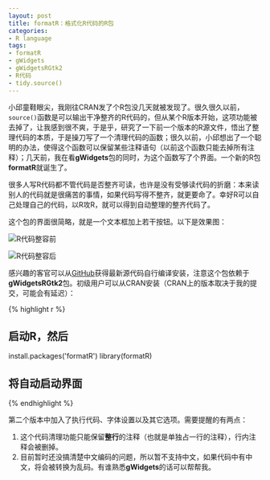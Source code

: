 ```yaml
---
layout: post
title: formatR：格式化R代码的R包
categories:
- R language
tags:
- formatR
- gWidgets
- gWidgetsRGtk2
- R代码
- tidy.source()
---
```


小邱童鞋眼尖，我刚往CRAN发了个R包没几天就被发现了。很久很久以前，`source()`函数是可以输出干净整齐的R代码的，但从某个R版本开始，这项功能被去掉了，让我感到很不爽，于是乎，研究了一下前一个版本的R源文件，悟出了整理代码的本质，于是操刀写了一个清理代码的函数；很久以前，小邱想出了一个聪明的办法，使得这个函数可以保留某些注释语句（以前这个函数只能去掉所有注释）；几天前，我在看**gWidgets**包的同时，为这个函数写了个界面。一个新的R包**formatR**就诞生了。

很多人写R代码都不管代码是否整齐可读，也许是没有受够读代码的折磨：本来读别人的代码就是很痛苦的事情，如果代码写得不整齐，就更要命了。幸好R可以自己处理自己的代码，以R攻R，就可以得到自动整理的整齐代码了。

这个包的界面很简略，就是一个文本框加上若干按钮。以下是效果图：

![R代码整容前](http://i.imgur.com/Y55lL.png)

![R代码整容后](http://i.imgur.com/v141t.png)

感兴趣的客官可以从[GitHub](https://github.com/yihui/formatR)获得最新源代码自行编译安装，注意这个包依赖于**gWidgetsRGtk2**包。初级用户可以从CRAN安装（CRAN上的版本取决于我的提交，可能会有延迟）：

{% highlight r %}
## 启动R，然后
install.packages('formatR')
library(formatR)
## 将自动启动界面
{% endhighlight %}

第二个版本中加入了执行代码、字体设置以及其它选项。需要提醒的有两点：

1. 这个代码清理功能只能保留**整行**的注释（也就是单独占一行的注释），行内注释会被删掉。
2. 目前暂时还没搞清楚中文编码的问题，所以暂不支持中文，如果代码中有中文，将会被转换为乱码。有谁熟悉**gWidgets**的话可以帮帮我。
